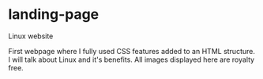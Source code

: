 # landing-page
Linux website

First webpage where I fully used CSS features added to an HTML structure.
I will talk about Linux and it's benefits. All images displayed here are royalty free.
